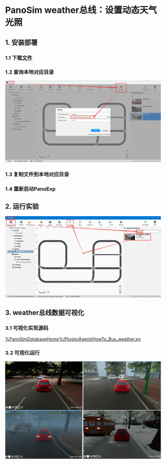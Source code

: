 # PanoSim weather总线：设置动态天气光照

## 1. 安装部署

### 1.1 下载[文件](./PanoSimDatabase)

### 1.2 查询本地对应目录
![image](../ego/docs/images/folder.jpg)

### 1.3 复制文件到本地对应目录

### 1.4 重新启动PanoExp

## 2. 运行实验
![image](docs/images/open.jpg)


## 3. weather总线数据可视化

### 3.1 可视化实现源码
[%PanoSimDatabaseHome%/Plugin/Agent/HowTo_Bus_weather.py](PanoSimDatabase/Plugin/Agent/HowTo_Bus_weather.py)

### 3.2 可视化运行
![image](docs/images/visualization.jpg)

